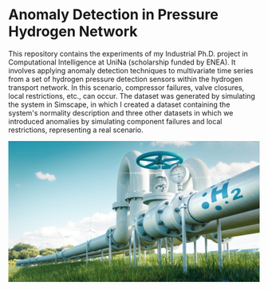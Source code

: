 # Anomaly Detection in Pressure Hydrogen Network
This repository contains the experiments of my Industrial Ph.D. project in Computational Intelligence at UniNa (scholarship funded by ENEA). It involves applying anomaly detection techniques to multivariate time series from a set of hydrogen pressure detection sensors within the hydrogen transport network. In this scenario, compressor failures, valve closures, local restrictions, etc., can occur. The dataset was generated by simulating the system in Simscape, in which I created a dataset containing the system's normality description and three other datasets in which we introduced anomalies by simulating component failures and local restrictions, representing a real scenario.


![Hydrogen Networks](enea/trasporto-idrogeno.jpg)


